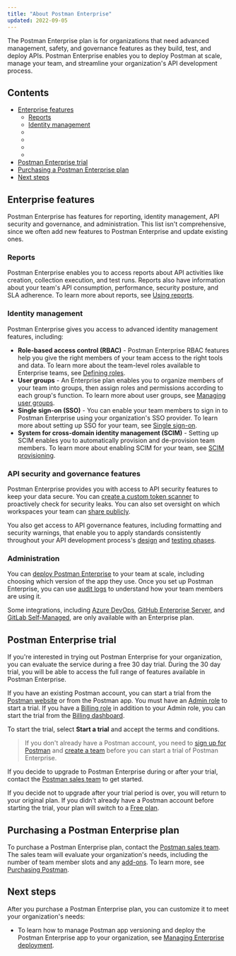 ```yaml
---
title: "About Postman Enterprise"
updated: 2022-09-05
---
```


The Postman Enterprise plan is for organizations that need advanced management, safety, and governance features as they build, test, and deploy APIs. Postman Enterprise enables you to deploy Postman at scale, manage your team, and streamline your organization's API development process.

## Contents

* [Enterprise features](#enterprise-features)
    * [Reports](#reports)
    * [Identity management](#identity-management)
    * []()
    * []()
    * []()
    * []()
* [Postman Enterprise trial](#postman-enterprise-trial)
* [Purchasing a Postman Enterprise plan](#purchasing-a-postman-enterprise-plan)
* [Next steps](#next-steps)

## Enterprise features

Postman Enterprise has features for reporting, identity management, API security and governance, and administration. This list isn't comprehensive, since we often add new features to Postman Enterprise and update existing ones.

### Reports

Postman Enterprise enables you to access reports about API activities like creation, collection execution, and test runs. Reports also have information about your team's API consumption, performance, security posture, and SLA adherence. To learn more about reports, see [Using reports](/docs/reports/reports-overview/).

### Identity management

Postman Enterprise gives you access to advanced identity management features, including:

* **Role-based access control (RBAC)** - Postman Enterprise RBAC features help you give the right members of your team access to the right tools and data. To learn more about the team-level roles available to Enterprise teams, see [Defining roles](/docs/collaborating-in-postman/roles-and-permissions/#team-roles).
* **User groups** - An Enterprise plan enables you to organize members of your team into groups, then assign roles and permissions according to each group's function. To learn more about user groups, see [Managing user groups](/docs/administration/managing-your-team/user-groups/).
* **Single sign-on (SSO)** - You can enable your team members to sign in to Postman Enterprise using your organization's SSO provider. To learn more about setting up SSO for your team, see [Single sign-on](/docs/administration/sso/intro-sso/).
* **System for cross-domain identity management (SCIM)** - Setting up SCIM enables you to automatically provision and de-provision team members. To learn more about enabling SCIM for your team, see [SCIM provisioning](/docs/administration/scim-provisioning/scim-provisioning-overview/).

### API security and governance features

Postman Enterprise provides you with access to API security features to keep your data secure. You can [create a custom token scanner](/docs/administration/token-scanner/#custom-alerts) to proactively check for security leaks. You can also set oversight on which workspaces your team can [share publicly](/docs/collaborating-in-postman/manage-public-elements/).

You also get access to API governance features, including formatting and security warnings, that enable you to apply standards consistently throughout your API development process's [design](/docs/api-governance/api-definition/api-definition-warnings/) and [testing phases](/docs/api-governance/api-testing/api-testing-warnings/).

### Administration

You can [deploy Postman Enterprise](/docs/administration/managing-enterprise-deployment/) to your team at scale, including choosing which version of the app they use. Once you set up Postman Enterprise, you can use [audit logs](/docs/administration/audit-logs/) to understand how your team members are using it.

Some integrations, including [Azure DevOps](/docs/integrations/available-integrations/azure-devops/), [GitHub Enterprise Server](/docs/integrations/available-integrations/github/), and [GitLab Self-Managed](/docs/integrations/available-integrations/gitlab/), are only available with an Enterprise plan.

## Postman Enterprise trial

If you're interested in trying out Postman Enterprise for your organization, you can evaluate the service during a free 30 day trial. During the 30 day trial, you will be able to access the full range of features available in Postman Enterprise.

If you have an existing Postman account, you can start a trial from the [Postman website](https://www.postman.com/postman-enterprise/) or from the Postman app. You must have an [Admin role](/docs/collaborating-in-postman/roles-and-permissions/#team-roles) to start a trial. If you have a [Billing role](/docs/collaborating-in-postman/roles-and-permissions/#team-roles) in addition to your Admin role, you can start the trial from the [Billing dashboard](http://go.postman.co/billing).

To start the trial, select **Start a trial** and accept the terms and conditions. <!-- TODO: is this true, look at figma -->

> If you don't already have a Postman account, you need to [sign up for Postman](/docs/getting-started/postman-account/#signing-up-for-a-postman-account) and [create a team](/docs/collaborating-in-postman/working-with-your-team/collaboration-overview/#creating-a-team) before you can start a trial of Postman Enterprise.

If you decide to upgrade to Postman Enterprise during or after your trial, contact the [Postman sales team](https://www.postman.com/company/contact-sales/) to get started. <!-- TODO: is there a url + utm to use here? -->

If you decide not to upgrade after your trial period is over, you will return to your original plan. If you didn't already have a Postman account before starting the trial, your plan will switch to a [Free plan](https://www.postman.com/pricing/).

## Purchasing a Postman Enterprise plan

To purchase a Postman Enterprise plan, contact the [Postman sales team](https://www.postman.com/company/contact-sales/). The sales team will evaluate your organization's needs, including the number of team member slots and any [add-ons](/docs/administration/billing/#managing-add-ons). To learn more, see [Purchasing Postman](/docs/administration/buying/).

## Next steps

After you purchase a Postman Enterprise plan, you can customize it to meet your organization's needs:

* To learn how to manage Postman app versioning and deploy the Postman Enterprise app to your organization, see [Managing Enterprise deployment](/docs/administration/managing-enterprise-deployment/).
